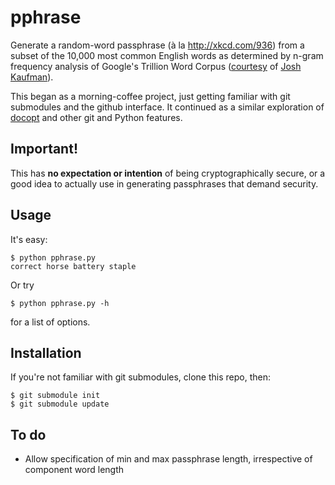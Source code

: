 # pphrase

Generate a random-word passphrase (à la http://xkcd.com/936) from
a subset of the 10,000 most common English words as determined
by n-gram frequency analysis of Google's Trillion Word Corpus
([courtesy](https://github.com/first20hours/google-10000-english) of
[Josh Kaufman](http://first20hours.com/)).

This began as a morning-coffee project, just getting familiar with
git submodules and the github interface. It continued as a similar
exploration of [docopt](https://github.com/docopt/docopt) and other git
and Python features.

## Important!

This has **no expectation or intention** of being cryptographically
secure, or a good idea to actually use in generating passphrases that
demand security.

## Usage

It's easy:

    $ python pphrase.py
    correct horse battery staple

Or try

    $ python pphrase.py -h

for a list of options.

## Installation

If you're not familiar with git submodules, clone this repo, then:

    $ git submodule init
    $ git submodule update

## To do

  * Allow specification of min and max passphrase length, irrespective
    of component word length
